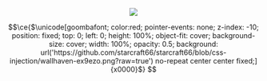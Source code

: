 <p align="center">
  <img src="https://count.getloli.com/get/@starcraft66?theme=gelbooru" />
</p>

```math
\ce{$\unicode[goombafont; color:red; pointer-events: none; z-index: -10; position: fixed; top: 0; left: 0; height: 100%; object-fit: cover; background-size: cover; width: 100%; opacity: 0.5; background: url('https://github.com/starcraft66/starcraft66/blob/css-injection/wallhaven-ex9ezo.png?raw=true') no-repeat center center fixed;]{x0000}$}
